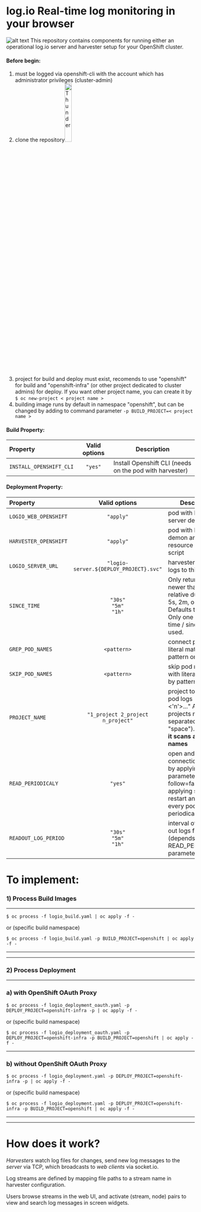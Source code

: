 # log.io Real-time log monitoring in your browser

![alt text](https://raw.githubusercontent.com/ros-kamach/log.io_openshift/master/logio.png)
This repository contains components for running either an operational log.io server and harvester setup for your OpenShift cluster. 

#### Before begin:
1) must be logged via openshift-cli with the account which has administrator privileges (cluster-admin)
2) clone the repository<img src="https://help.github.com/assets/images/help/repository/clone-repo-clone-url-button.png" alt="Thunder" width="20%"/>
3) project for build and deploy must exist, recomends to use "openshift" for build and "openshift-infra" (or other project dedicated to cluster admins) for deploy. If you want other project name, you can create it by <br> ```$ oc new-project < project name >```
4) building image runs by default in namespace "openshift", but can be changed by adding to command parameter ```-p BUILD_PROJECT=< project name > ```

#### Build Property:
| Property                   | Valid options   | Description                        |
|:-------------------------|:-----------------:|------------------------------------|         
| ```INSTALL_OPENSHIFT_CLI``` | ```"yes"```    | Install Openshift CLI (needs on the pod with harvester) |

#### Deployment Property:
| Property                      | Valid options                               | Description                                             |
|:------------------------------|:-------------------------------------------:|---------------------------------------------------------|
| ```LOGIO_WEB_OPENSHIFT```     |               ```"apply"```                 | pod with log.io server demon  |
| ```HARVESTER_OPENSHIFT```     |               ```"apply"```                 | pod with harvester demon and resource discovery script  |
| ```LOGIO_SERVER_URL```        | ```"logio-server.${DEPLOY_PROJECT}.svc"```  | harvester sends logs to this URL                        |
| ```SINCE_TIME```              |```"30s"```<br>```"5m"```<br>```"1h"```      | Only return logs newer than a relative duration like 5s, 2m, or 3h. Defaults to all logs. Only one of since-time / since may be used.  |
| ```GREP_POD_NAMES```           |              ```<pattern>```               | connect pods with literal matched by pattern only |
| ```SKIP_POD_NAMES```          |               ```<pattern>```               | skip pod names with literal matched by pattern |
| ```PROJECT_NAME```            | ```"1_project 2_project n_project"```       | project to scan for pod logs ("<1> <'n'>..." Attention projects must be separated by "space"). **If empty it scans all project names** |
| ```READ_PERIODICALY```        |                 ```"yes"```                 | open and close connection to pods by applying parameter "--follow=false" and applying script to restart and read out every pod periodically |
| ```READOUT_LOG_PERIOD```      |  ```"30s"```<br>```"5m"```<br>```"1h"```    | interval of reading out logs from pods (depends on READ_PERIODICALY parameter) |

# To implement:

### 1) Process Build Images
***
```
$ oc process -f logio_build.yaml | oc apply -f -
```
or (specific build namespace)
```
$ oc process -f logio_build.yaml -p BUILD_PROJECT=openshift | oc apply -f -
```
***
***
### 2) Process Deployment 
***
### a) with OpenShift OAuth Proxy
```
$ oc process -f logio_deployment_oauth.yaml -p DEPLOY_PROJECT=openshift-infra -p | oc apply -f -
```
or (specific build namespace)
```
$ oc process -f logio_deployment_oauth.yaml -p DEPLOY_PROJECT=openshift-infra -p BUILD_PROJECT=openshift | oc apply -f -
```
***
### b) without OpenShift OAuth Proxy
```
$ oc process -f logio_deployment.yaml -p DEPLOY_PROJECT=openshift-infra -p | oc apply -f -
```
or (specific build namespace)
```
$ oc process -f logio_deployment.yaml -p DEPLOY_PROJECT=openshift-infra -p BUILD_PROJECT=openshift | oc apply -f -
```
***
***

# How does it work?

*Harvesters* watch log files for changes, send new log messages to the *server* via TCP, which broadcasts to *web clients* via socket.io.

Log streams are defined by mapping file paths to a stream name in harvester configuration.

Users browse streams in the web UI, and activate (stream, node) pairs to view and search log messages in screen widgets.